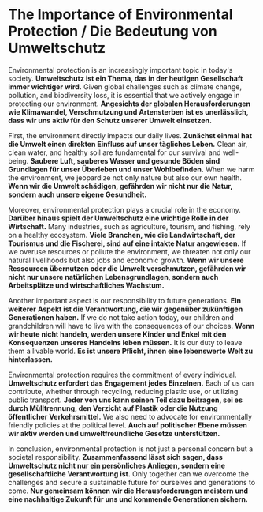 # The Importance of Environmental Protection / Die Bedeutung von Umweltschutz

Environmental protection is an increasingly important topic in today's society. **Umweltschutz ist ein Thema, das in der heutigen Gesellschaft immer wichtiger wird.** Given global challenges such as climate change, pollution, and biodiversity loss, it is essential that we actively engage in protecting our environment. **Angesichts der globalen Herausforderungen wie Klimawandel, Verschmutzung und Artensterben ist es unerlässlich, dass wir uns aktiv für den Schutz unserer Umwelt einsetzen.**

First, the environment directly impacts our daily lives. **Zunächst einmal hat die Umwelt einen direkten Einfluss auf unser tägliches Leben.** Clean air, clean water, and healthy soil are fundamental for our survival and well-being. **Saubere Luft, sauberes Wasser und gesunde Böden sind Grundlagen für unser Überleben und unser Wohlbefinden.** When we harm the environment, we jeopardize not only nature but also our own health. **Wenn wir die Umwelt schädigen, gefährden wir nicht nur die Natur, sondern auch unsere eigene Gesundheit.** 

Moreover, environmental protection plays a crucial role in the economy. **Darüber hinaus spielt der Umweltschutz eine wichtige Rolle in der Wirtschaft.** Many industries, such as agriculture, tourism, and fishing, rely on a healthy ecosystem. **Viele Branchen, wie die Landwirtschaft, der Tourismus und die Fischerei, sind auf eine intakte Natur angewiesen.** If we overuse resources or pollute the environment, we threaten not only our natural livelihoods but also jobs and economic growth. **Wenn wir unsere Ressourcen übernutzen oder die Umwelt verschmutzen, gefährden wir nicht nur unsere natürlichen Lebensgrundlagen, sondern auch Arbeitsplätze und wirtschaftliches Wachstum.**

Another important aspect is our responsibility to future generations. **Ein weiterer Aspekt ist die Verantwortung, die wir gegenüber zukünftigen Generationen haben.** If we do not take action today, our children and grandchildren will have to live with the consequences of our choices. **Wenn wir heute nicht handeln, werden unsere Kinder und Enkel mit den Konsequenzen unseres Handelns leben müssen.** It is our duty to leave them a livable world. **Es ist unsere Pflicht, ihnen eine lebenswerte Welt zu hinterlassen.**

Environmental protection requires the commitment of every individual. **Umweltschutz erfordert das Engagement jedes Einzelnen.** Each of us can contribute, whether through recycling, reducing plastic use, or utilizing public transport. **Jeder von uns kann seinen Teil dazu beitragen, sei es durch Mülltrennung, den Verzicht auf Plastik oder die Nutzung öffentlicher Verkehrsmittel.** We also need to advocate for environmentally friendly policies at the political level. **Auch auf politischer Ebene müssen wir aktiv werden und umweltfreundliche Gesetze unterstützen.**

In conclusion, environmental protection is not just a personal concern but a societal responsibility. **Zusammenfassend lässt sich sagen, dass Umweltschutz nicht nur ein persönliches Anliegen, sondern eine gesellschaftliche Verantwortung ist.** Only together can we overcome the challenges and secure a sustainable future for ourselves and generations to come. **Nur gemeinsam können wir die Herausforderungen meistern und eine nachhaltige Zukunft für uns und kommende Generationen sichern.**
